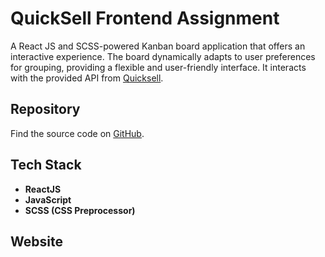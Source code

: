 # QuickSell Frontend Assignment

A React JS and SCSS-powered Kanban board application that offers an interactive experience. The board dynamically adapts to user preferences for grouping, providing a flexible and user-friendly interface. It interacts with the provided API from [Quicksell](https://api.quicksell.co/v1/internal/frontend-assignment).

## Repository

Find the source code on [GitHub](https://github.com/PulkitChikara/QuickSell_Front-end).

## Tech Stack

- **ReactJS**
- **JavaScript**
- **SCSS (CSS Preprocessor)**

## Website


